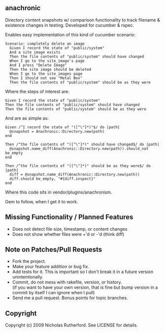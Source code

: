 anachronic
----------

Directory content snapshots w/ comparison functionality to track filename & existence changes in testing. Developed for cucumber & rspec.

Enables easy implementation of this kind of cucumber scenario:

    Scenario: completely delete an image
      Given I record the state of "public/system"
      And a site image exists
      Then the file contents of "public/system" should have changed
      When I go to the site_image's page
      And I press "Delete Image"
      Then the site image should be deleted
      When I go to the site_images page
      Then I should not see "Metal Box"
      Then the file contents of "public/system" should be as they were
  
Where the steps of interest are:
    
    Given I record the state of "public/system"
    Then the file contents of "public/system" should have changed
    Then the file contents of "public/system" should be as they were

And are as simple as:

    Given /^I record the state of "([^\"]*)"$/ do |path|
      @snapshot = Anachronic::Directory.new(path)
    end

    Then /^the file contents of "([^\"]*)" should have changed$/ do |path|
      @snapshot.name_diff(Anachronic::Directory.new(path)).should_not be_empty
    end

    Then /^the file contents of "([^\"]*)" should be as they were$/ do |path|
      diff = @snapshot.name_diff(Anachronic::Directory.new(path))
      diff.should be_empty, "#{diff.inspect}"
    end
    
Where this code sits in vendor/plugins/anachronism.

Gem to follow, when I get it to work.

Missing Functionality / Planned Features
------------------------------------------------------------
  
* Does not detect file size, timestamp, or content changes
* Does not show whether files were +'d or -'d (think diff)

Note on Patches/Pull Requests
-----------------------------
 
* Fork the project.
* Make your feature addition or bug fix.
* Add tests for it. This is important so I don't break it in a future version unintentionally.
* Commit, do not mess with rakefile, version, or history.  
  (if you want to have your own version, that is fine but bump version in a commit by itself I can ignore when I pull)
* Send me a pull request. Bonus points for topic branches.

Copyright
---------

Copyright (c) 2009 Nicholas Rutherford. See LICENSE for details.
